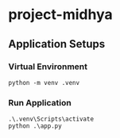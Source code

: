 # project-midhya

## Application Setups

### Virtual Environment
```
python -m venv .venv
```

### Run Application
```
.\.venv\Scripts\activate
python .\app.py
```